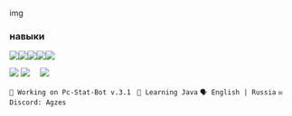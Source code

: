 img 

### навыки

<p выравнивать="Оставил">
<a Href="«https://www.python.org/" цель="«_blank»" REL="«Норефер»"><img SRC="«https://raw.githubusercontent.com/danielcranney/readme-generator/main/public/icons/skills/python-colored.svg" ширина="«36»" высота="«36»" альт="«Питон»" /></a><a Href="«https://www.oracle.com/java/" цель="«_blank»" REL="«Норефер»"><img SRC="«https://raw.githubusercontent.com/danielcranney/readme-generator/main/public/icons/skills/java-colored.svg" ширина="«36»" высота="«36»" альт="«Ява»" /></a><a Href="«https://developer.mozilla.org/en-US/docs/Glossary/HTML5" цель="«_blank»" REL="«Норефер»"><img SRC="«https://raw.githubusercontent.com/danielcranney/readme-generator/main/public/icons/skills/html5-colored.svg" ширина="«36»" высота="«36»" альт="«HTML5»" /></a><a Href="«https://www.w3.org/TR/CSS/#css" цель="«_blank»" REL="«Норефер»"><img SRC="«https://raw.githubusercontent.com/danielcranney/readme-generator/main/public/icons/skills/css3-colored.svg" ширина="«36»" высота="«36»" альт="«CSS3»" /></a><a Href="«https://www.blender.org/" цель="«_blank»" REL="«Норефер»"><img SRC="«https://raw.githubusercontent.com/danielcranney/readme-generator/main/public/icons/skills/blender-colored.svg" ширина="«36»" высота="«36»" альт="«Блендер»" /></a>
</p>

![](https://github-profile-summary-cards.vercel.app/api/cards/profile-details?username=Agzes&theme=solarized_dark)
![](https://github-profile-summary-cards.vercel.app/api/cards/stats?username=Agzes&theme=solarized_dark)　
![](https://github-profile-summary-cards.vercel.app/api/cards/productive-time?username=Agzes&theme=solarized_dark)

```🔭 Working on Pc-Stat-Bot v.3.1 ```
```🌱 Learning Java```
```🗣️ English | Russia```
```✉️ Discord: Agzes```

